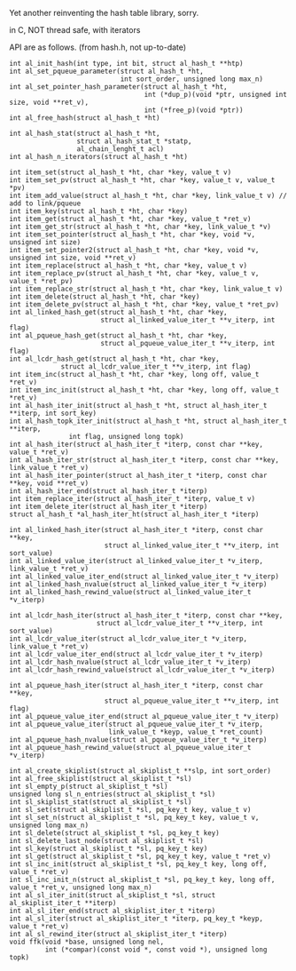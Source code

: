 Yet another reinventing the hash table library, sorry.

in C, NOT thread safe, with iterators

API are as follows. (from hash.h, not up-to-date)
    
    int al_init_hash(int type, int bit, struct al_hash_t **htp)
    int al_set_pqueue_parameter(struct al_hash_t *ht,
                                int sort_order, unsigned long max_n)
    int al_set_pointer_hash_parameter(struct al_hash_t *ht,
                                      int (*dup_p)(void *ptr, unsigned int size, void **ret_v),
                                      int (*free_p)(void *ptr))
    int al_free_hash(struct al_hash_t *ht)

    int al_hash_stat(struct al_hash_t *ht,
                     struct al_hash_stat_t *statp,
                     al_chain_lenght_t acl)
    int al_hash_n_iterators(struct al_hash_t *ht)

    int item_set(struct al_hash_t *ht, char *key, value_t v)
    int item_set_pv(struct al_hash_t *ht, char *key, value_t v, value_t *pv)
    int item_add_value(struct al_hash_t *ht, char *key, link_value_t v) // add to link/pqueue
    int item_key(struct al_hash_t *ht, char *key)
    int item_get(struct al_hash_t *ht, char *key, value_t *ret_v)
    int item_get_str(struct al_hash_t *ht, char *key, link_value_t *v)
    int item_set_pointer(struct al_hash_t *ht, char *key, void *v, unsigned int size)
    int item_set_pointer2(struct al_hash_t *ht, char *key, void *v, unsigned int size, void **ret_v)
    int item_replace(struct al_hash_t *ht, char *key, value_t v)
    int item_replace_pv(struct al_hash_t *ht, char *key, value_t v, value_t *ret_pv)
    int item_replace_str(struct al_hash_t *ht, char *key, link_value_t v)
    int item_delete(struct al_hash_t *ht, char *key)
    int item_delete_pv(struct al_hash_t *ht, char *key, value_t *ret_pv)
    int al_linked_hash_get(struct al_hash_t *ht, char *key,
                           struct al_linked_value_iter_t **v_iterp, int flag)
    int al_pqueue_hash_get(struct al_hash_t *ht, char *key,
                           struct al_pqueue_value_iter_t **v_iterp, int flag)
    int al_lcdr_hash_get(struct al_hash_t *ht, char *key,
		         struct al_lcdr_value_iter_t **v_iterp, int flag)
    int item_inc(struct al_hash_t *ht, char *key, long off, value_t *ret_v)
    int item_inc_init(struct al_hash_t *ht, char *key, long off, value_t *ret_v)
    int al_hash_iter_init(struct al_hash_t *ht, struct al_hash_iter_t **iterp, int sort_key)
    int al_hash_topk_iter_init(struct al_hash_t *ht, struct al_hash_iter_t **iterp,
			       int flag, unsigned long topk)
    int al_hash_iter(struct al_hash_iter_t *iterp, const char **key, value_t *ret_v)
    int al_hash_iter_str(struct al_hash_iter_t *iterp, const char **key, link_value_t *ret_v)
    int al_hash_iter_pointer(struct al_hash_iter_t *iterp, const char **key, void **ret_v)
    int al_hash_iter_end(struct al_hash_iter_t *iterp)
    int item_replace_iter(struct al_hash_iter_t *iterp, value_t v)
    int item_delete_iter(struct al_hash_iter_t *iterp)
    struct al_hash_t *al_hash_iter_ht(struct al_hash_iter_t *iterp)

    int al_linked_hash_iter(struct al_hash_iter_t *iterp, const char **key,
                            struct al_linked_value_iter_t **v_iterp, int sort_value)
    int al_linked_value_iter(struct al_linked_value_iter_t *v_iterp, link_value_t *ret_v)
    int al_linked_value_iter_end(struct al_linked_value_iter_t *v_iterp)
    int al_linked_hash_nvalue(struct al_linked_value_iter_t *v_iterp)
    int al_linked_hash_rewind_value(struct al_linked_value_iter_t *v_iterp)

    int al_lcdr_hash_iter(struct al_hash_iter_t *iterp, const char **key,
                          struct al_lcdr_value_iter_t **v_iterp, int sort_value)
    int al_lcdr_value_iter(struct al_lcdr_value_iter_t *v_iterp, link_value_t *ret_v)
    int al_lcdr_value_iter_end(struct al_lcdr_value_iter_t *v_iterp)
    int al_lcdr_hash_nvalue(struct al_lcdr_value_iter_t *v_iterp)
    int al_lcdr_hash_rewind_value(struct al_lcdr_value_iter_t *v_iterp)

    int al_pqueue_hash_iter(struct al_hash_iter_t *iterp, const char **key,
                            struct al_pqueue_value_iter_t **v_iterp, int flag)
    int al_pqueue_value_iter_end(struct al_pqueue_value_iter_t *v_iterp)
    int al_pqueue_value_iter(struct al_pqueue_value_iter_t *v_iterp,
                             link_value_t *keyp, value_t *ret_count)
    int al_pqueue_hash_nvalue(struct al_pqueue_value_iter_t *v_iterp)
    int al_pqueue_hash_rewind_value(struct al_pqueue_value_iter_t *v_iterp)

    int al_create_skiplist(struct al_skiplist_t **slp, int sort_order)
    int al_free_skiplist(struct al_skiplist_t *sl)
    int sl_empty_p(struct al_skiplist_t *sl)
    unsigned long sl_n_entries(struct al_skiplist_t *sl)
    int sl_skiplist_stat(struct al_skiplist_t *sl)
    int sl_set(struct al_skiplist_t *sl, pq_key_t key, value_t v)
    int sl_set_n(struct al_skiplist_t *sl, pq_key_t key, value_t v, unsigned long max_n)
    int sl_delete(struct al_skiplist_t *sl, pq_key_t key)
    int sl_delete_last_node(struct al_skiplist_t *sl)
    int sl_key(struct al_skiplist_t *sl, pq_key_t key)
    int sl_get(struct al_skiplist_t *sl, pq_key_t key, value_t *ret_v)
    int sl_inc_init(struct al_skiplist_t *sl, pq_key_t key, long off, value_t *ret_v)
    int sl_inc_init_n(struct al_skiplist_t *sl, pq_key_t key, long off, value_t *ret_v, unsigned long max_n)
    int al_sl_iter_init(struct al_skiplist_t *sl, struct al_skiplist_iter_t **iterp)
    int al_sl_iter_end(struct al_skiplist_iter_t *iterp)
    int al_sl_iter(struct al_skiplist_iter_t *iterp, pq_key_t *keyp, value_t *ret_v)
    int al_sl_rewind_iter(struct al_skiplist_iter_t *iterp)
    void ffk(void *base, unsigned long nel,
             int (*compar)(const void *, const void *), unsigned long topk)
